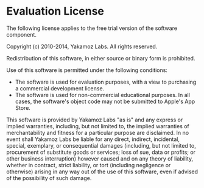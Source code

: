 # Evaluation License
The following license applies to the free trial version of the software component.

Copyright (c) 2010-2014, Yakamoz Labs.
All rights reserved.

Redistribution of this software, in either source or binary form is prohibited.

Use of this software is permitted under the following conditions:

- The software is used for evaluation purposes, with a view to purchasing a commercial development license.
- The software is used for non-commercial educational purposes. In all cases, the software's object code may not be submitted to Apple's App Store.

This software is provided by Yakamoz Labs "as is" and any express or implied warranties, including, but not limited to, the implied warranties of merchantability and fitness for a particular purpose are disclaimed. In no event shall Yakamoz Labs be liable for any direct, indirect, incidental, special, exemplary, or consequential damages (including, but not limited to, procurement of substitute goods or services; loss of sue, data or profits; or other business interruption) however caused and on any theory of liability, whether in contract, strict liability, or tort (including negligence or otherwise) arising in any way out of the use of this software, even if advised of the possibility of such damage.